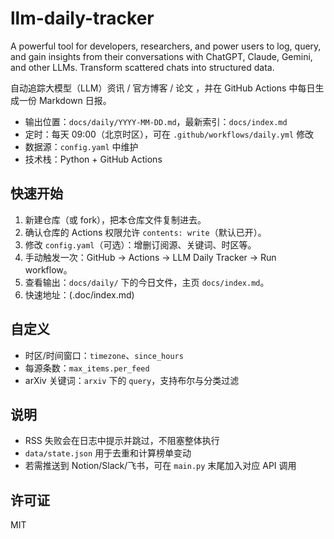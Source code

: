 # llm-daily-tracker
A powerful tool for developers, researchers, and power users to log, query, and gain insights from their conversations with ChatGPT, Claude, Gemini, and other LLMs. Transform scattered chats into structured data.

自动追踪大模型（LLM）资讯 / 官方博客 / 论文 ，并在 GitHub Actions 中每日生成一份 Markdown 日报。

- 输出位置：`docs/daily/YYYY-MM-DD.md`，最新索引：`docs/index.md`
- 定时：每天 09:00（北京时区），可在 `.github/workflows/daily.yml` 修改
- 数据源：`config.yaml` 中维护
- 技术栈：Python + GitHub Actions

## 快速开始
1. 新建仓库（或 fork），把本仓库文件复制进去。
2. 确认仓库的 Actions 权限允许 `contents: write`（默认已开）。
3. 修改 `config.yaml`（可选）：增删订阅源、关键词、时区等。
4. 手动触发一次：GitHub → Actions → LLM Daily Tracker → Run workflow。
5. 查看输出：`docs/daily/` 下的今日文件，主页 `docs/index.md`。
6. 快速地址：(.doc/index.md)

## 自定义
- 时区/时间窗口：`timezone`、`since_hours`
- 每源条数：`max_items.per_feed`
- arXiv 关键词：`arxiv` 下的 `query`，支持布尔与分类过滤

## 说明
- RSS 失败会在日志中提示并跳过，不阻塞整体执行
- `data/state.json` 用于去重和计算榜单变动
- 若需推送到 Notion/Slack/飞书，可在 `main.py` 末尾加入对应 API 调用

## 许可证
MIT
